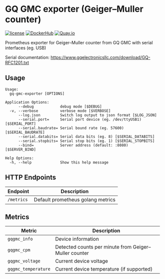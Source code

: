 GQ GMC exporter (Geiger–Muller counter)
=========================================

[![license](https://img.shields.io/github/license/webdevops/gq-gmc-exporter.svg)](https://github.com/webdevops/gq-gmc-exporter/blob/master/LICENSE)
[![DockerHub](https://img.shields.io/badge/DockerHub-webdevops%2Fgq--gmc--exporter-blue)](https://hub.docker.com/r/webdevops/gq-gmc-exporter/)
[![Quay.io](https://img.shields.io/badge/Quay.io-webdevops%2Fgq--gmc--exporter-blue)](https://quay.io/repository/webdevops/gq-gmc-exporter)

Prometheus exporter for Geiger–Muller counter from GQ GMC with serial interfaces (eg. USB)

Serial documentation: https://www.gqelectronicsllc.com/download/GQ-RFC1201.txt

Usage
-----

```
Usage:
  gq-gmc-exporter [OPTIONS]

Application Options:
      --debug            debug mode [$DEBUG]
  -v, --verbose          verbose mode [$VERBOSE]
      --log.json         Switch log output to json format [$LOG_JSON]
      --serial.port=     Serial port device (eg. /dev/ttyUSB1) [$SERIAL_PORT]
      --serial.baudrate= Serial bound rate (eg. 57600) [$SERIAL_BAUDRATE]
      --serial.databits= Serial data bits (eg. 8) [$SERIAL_DATABITS]
      --serial.stopbits= Serial stop bits (eg. 1) [$SERIAL_STOPBITS]
      --bind=            Server address (default: :8080) [$SERVER_BIND]

Help Options:
  -h, --help             Show this help message
```

HTTP Endpoints
--------------

| Endpoint                       | Description                                                                         |
|--------------------------------|-------------------------------------------------------------------------------------|
| `/metrics`                     | Default prometheus golang metrics                                                   |

Metrics
-------

| Metric                               | Description                                                                    |
|--------------------------------------|--------------------------------------------------------------------------------|
| `gqgmc_info`                         | Device information                                                             |
| `gqgmc_cpm`                          | Detected counts per minute from Geiger–Muller counter                          |
| `gqgmc_voltage`                      | Current device voltage                                                         |
| `gqgmc_temperature`                  | Current device temperature (if supported)                                      |

